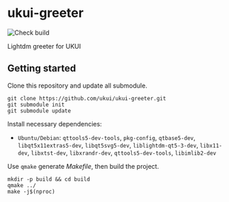 # ukui-greeter

![Check build](https://github.com/ukui/ukui-greeter/workflows/Check%20build/badge.svg?branch=master)

Lightdm greeter for UKUI

## Getting started

Clone this repository and update all submodule.

```
git clone https://github.com/ukui/ukui-greeter.git
git submodule init
git submodule update
```

Install necessary dependencies:

* `Ubuntu/Debian`: `qttools5-dev-tools`, `pkg-config`, `qtbase5-dev`, `libqt5x11extras5-dev`, `libqt5svg5-dev`, `liblightdm-qt5-3-dev`, `libx11-dev`, `libxtst-dev`, `libxrandr-dev`, `qttools5-dev-tools`, `libimlib2-dev`

Use `qmake` generate _Makefile_, then build the project.

```
mkdir -p build && cd build
qmake ../
make -j$(nproc)
```
